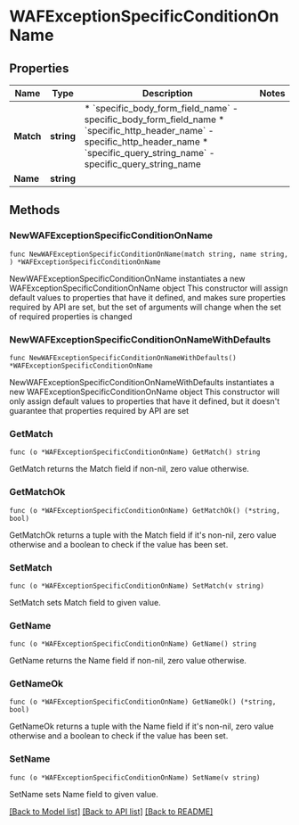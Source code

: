 # WAFExceptionSpecificConditionOnName

## Properties

Name | Type | Description | Notes
------------ | ------------- | ------------- | -------------
**Match** | **string** | * &#x60;specific_body_form_field_name&#x60; - specific_body_form_field_name * &#x60;specific_http_header_name&#x60; - specific_http_header_name * &#x60;specific_query_string_name&#x60; - specific_query_string_name | 
**Name** | **string** |  | 

## Methods

### NewWAFExceptionSpecificConditionOnName

`func NewWAFExceptionSpecificConditionOnName(match string, name string, ) *WAFExceptionSpecificConditionOnName`

NewWAFExceptionSpecificConditionOnName instantiates a new WAFExceptionSpecificConditionOnName object
This constructor will assign default values to properties that have it defined,
and makes sure properties required by API are set, but the set of arguments
will change when the set of required properties is changed

### NewWAFExceptionSpecificConditionOnNameWithDefaults

`func NewWAFExceptionSpecificConditionOnNameWithDefaults() *WAFExceptionSpecificConditionOnName`

NewWAFExceptionSpecificConditionOnNameWithDefaults instantiates a new WAFExceptionSpecificConditionOnName object
This constructor will only assign default values to properties that have it defined,
but it doesn't guarantee that properties required by API are set

### GetMatch

`func (o *WAFExceptionSpecificConditionOnName) GetMatch() string`

GetMatch returns the Match field if non-nil, zero value otherwise.

### GetMatchOk

`func (o *WAFExceptionSpecificConditionOnName) GetMatchOk() (*string, bool)`

GetMatchOk returns a tuple with the Match field if it's non-nil, zero value otherwise
and a boolean to check if the value has been set.

### SetMatch

`func (o *WAFExceptionSpecificConditionOnName) SetMatch(v string)`

SetMatch sets Match field to given value.


### GetName

`func (o *WAFExceptionSpecificConditionOnName) GetName() string`

GetName returns the Name field if non-nil, zero value otherwise.

### GetNameOk

`func (o *WAFExceptionSpecificConditionOnName) GetNameOk() (*string, bool)`

GetNameOk returns a tuple with the Name field if it's non-nil, zero value otherwise
and a boolean to check if the value has been set.

### SetName

`func (o *WAFExceptionSpecificConditionOnName) SetName(v string)`

SetName sets Name field to given value.



[[Back to Model list]](../README.md#documentation-for-models) [[Back to API list]](../README.md#documentation-for-api-endpoints) [[Back to README]](../README.md)


